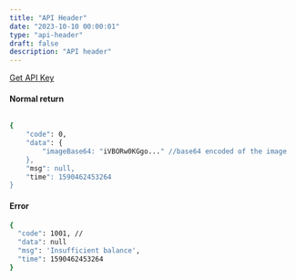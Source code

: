 ```yaml
---
title: "API Header"
date: "2023-10-10 00:00:01"
type: "api-header"
draft: false
description: "API header"
---
```



[Get API Key](/generate-api-key)

#### Normal return

```bash

{
    "code": 0,
    "data": {
        "imageBase64: "iVBORw0KGgo..." //base64 encoded of the image 
    },
    "msg": null,
    "time": 1590462453264
}
```

#### Error

```bash
{
  "code": 1001, //
  "data": null
  "msg": 'Insufficient balance',
  "time": 1590462453264
}
```


